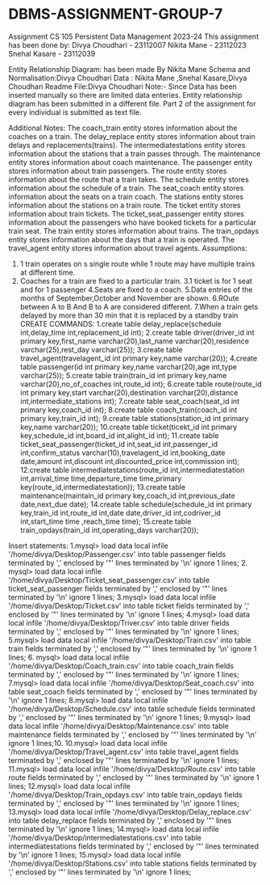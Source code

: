 # DBMS-ASSIGNMENT-GROUP-7
Assignment
CS 105 Persistent Data Management
2023-24
This assignment has been done by:
Divya Choudhari  - 23112007
Nikita Mane         - 23112023
Snehal Kasare      - 23112039


Entity Relationship Diagram: has been made By Nikita Mane
Schema and Normalisation:Divya Choudhari
Data : Nikita Mane ,Snehal Kasare,Divya Choudhari
Readme File:Divya Choudhari
Note:-
Since Data has been inserted manually so there are limited data enteries.
Entity relationship diagram has been submitted in a different file.
Part 2 of the assignment for every individual is submitted as text file.

Additional Notes:
The coach_train entity stores information about the coaches on a train.
The delay_replace entity stores information about train delays and replacements(trains).
The intermediatestations entity stores information about the stations that a train passes through.
The maintenance entity stores information about coach maintenance.
The passenger entity stores information about train passengers.
The route entity stores information about the route that a train takes.
The schedule entity stores information about the schedule of a train.
The seat_coach entity stores information about the seats on a train coach.
The stations entity stores information about the stations on a train route.
The ticket entity stores information about train tickets.
The ticket_seat_passenger entity stores information about the passengers who have booked tickets for a particular train seat.
The train entity stores information about trains.
The train_opdays entity stores information about the days that a train is operated.
The travel_agent entity stores information about travel agents.
Assumptions:
1. 1 train operates on s single route while 1 route may have multiple trains at different time.
2. Coaches for a train are fixed to a particular train.
3.1 ticket is for 1 seat and for 1 passenger
4.Seats are fixed to a coach.
5.Data entries of the months of September,October and November are shown.
6.ROute between A to B And B to A are considered different.
7.When a train gets delayed by more than 30 min that it is replaced by a standby train
CREATE COMMANDS:
1.create table delay_replace(schedule int,delay_time int,replacement_id int);
2.create table driver(driver_id int primary key,first_name varchar(20),last_name varchar(20),residence varchar(25),rest_day varchar(25));
3.create table travel_agent(travelagent_id int primary key,name varchar(20));
4.create table passenger(id int primary key,name varchar(20),age int,type varchar(25));
5.create table train(train_id int primary key,name varchar(20),no_of_coaches int,route_id int);
6.create table route(route_id int primary key,start varchar(20),destination varchar(20),distance int,intermediate_stations int);
7.create table seat_coach(seat_id int primary key,coach_id int);
8.create table coach_train(coach_id int primary key,train_id int);
9.create table stations(station_id int primary key,name varchar(20));
10.create table ticket(ticekt_id int primary key,schedule_id int,board_id int,alight_id int);
11.create table ticket_seat_passenger(ticket_id int,seat_id int,passenger_id int,confirm_status varchar(10),travelagent_id int,booking_date date,amount int,discount int,discounted_price int,commission int);
12.create table intermediatestations(route_id int,intermediatestation int,arrival_time time,departure_time time,primary key(route_id,intermediatestation));
13.create table maintenance(maintain_id primary key,coach_id int,previous_date date,next_due date);
14.create table schedule(schedule_id int primary key,train_id int,route_id int,date date,driver_id int,codriver_id int,start_time time ,reach_time time);
15.create table train_opdays(train_id int,operating_days varchar(20));

Insert statements:
1.mysql> load data local infile '/home/divya/Desktop/Passenger.csv' into table passenger fields terminated by ',' enclosed by '"' lines terminated by '\n' ignore 1 lines;
2. mysql> load data local infile '/home/divya/Desktop/Ticket_seat_passenger.csv' into table ticket_seat_passenger fields terminated by ',' enclosed by '"' lines terminated by '\n' ignore 1 lines;
3.mysql> load data local infile '/home/divya/Desktop/Ticket.csv' into table ticket fields terminated by ',' enclosed by '"' lines terminated by '\n' ignore 1 lines;
4.mysql> load data local infile '/home/divya/Desktop/Triver.csv' into table driver fields terminated by ',' enclosed by '"' lines terminated by '\n' ignore 1 lines;
5.mysql> load data local infile '/home/divya/Desktop/Train.csv' into table train fields terminated by ',' enclosed by '"' lines terminated by '\n' ignore 1 lines;
6. mysql> load data local infile '/home/divya/Desktop/Coach_train.csv' into table coach_train fields terminated by ',' enclosed by '"' lines terminated by '\n' ignore 1 lines;
 7.mysql> load data local infile '/home/divya/Desktop/Seat_coach.csv' into table seat_coach fields terminated by ',' enclosed by '"' lines terminated by '\n' ignore 1 lines;
 8.mysql> load data local infile '/home/divya/Desktop/Schedule.csv' into table schedule fields terminated by ',' enclosed by '"' lines terminated by '\n' ignore 1 lines;
 9.mysql> load data local infile '/home/divya/Desktop/Maintenance.csv' into table maintenance fields terminated by ',' enclosed by '"' lines terminated by '\n' ignore 1 lines;10.
 10.mysql> load data local infile '/home/divya/Desktop/Travel_agent.csv' into table travel_agent fields terminated by ',' enclosed by '"' lines terminated by '\n' ignore 1 lines;
11.mysql> load data local infile '/home/divya/Desktop/Route.csv' into table route fields terminated by ',' enclosed by '"' lines terminated by '\n' ignore 1 lines;
12.mysql> load data local infile '/home/divya/Desktop/Train_opdays.csv' into table train_opdays fields terminated by ',' enclosed by '"' lines terminated by '\n' ignore 1 lines;
13.mysql> load data local infile '/home/divya/Desktop/Delay_replace.csv' into table delay_replace fields terminated by ',' enclosed by '"' lines terminated by '\n' ignore 1 lines;
14.mysql> load data local infile '/home/divya/Desktop/intermediatestations.csv' into table intermediatestations fields terminated by ',' enclosed by '"' lines terminated by '\n' ignore 1 lines;
15.mysql> load data local infile '/home/divya/Desktop/Stations.csv' into table stations fields terminated by ',' enclosed by '"' lines terminated by '\n' ignore 1 lines;


